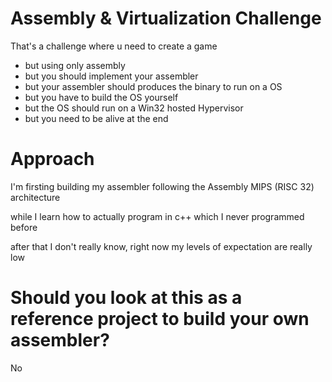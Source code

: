 # Assembly & Virtualization Challenge

That's a challenge where u need to create a game


 - but using only assembly
 - but you should implement your assembler
 - but your assembler should produces the binary to run on a OS
 - but you have to build the OS yourself
 - but the OS should run on a Win32 hosted Hypervisor
 - but you need to be alive at the end

# Approach

I'm firsting building my assembler following the Assembly MIPS (RISC 32) architecture


while I learn how to actually program in c++ which I never programmed before


after that I don't really know, right now my levels of expectation are really low

# Should you look at this as a reference project to build your own assembler?

No
